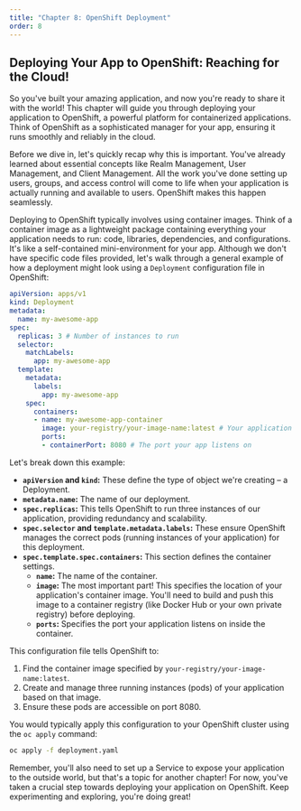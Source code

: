 ```yaml
---
title: "Chapter 8: OpenShift Deployment"
order: 8
---
```

## Deploying Your App to OpenShift: Reaching for the Cloud!

So you've built your amazing application, and now you're ready to share it with the world!  This chapter will guide you through deploying your application to OpenShift, a powerful platform for containerized applications. Think of OpenShift as a sophisticated manager for your app, ensuring it runs smoothly and reliably in the cloud.

Before we dive in, let's quickly recap why this is important.  You've already learned about essential concepts like Realm Management, User Management, and Client Management.  All the work you've done setting up users, groups, and access control will come to life when your application is actually running and available to users.  OpenShift makes this happen seamlessly.

Deploying to OpenShift typically involves using container images.  Think of a container image as a lightweight package containing everything your application needs to run: code, libraries, dependencies, and configurations. It's like a self-contained mini-environment for your app. Although we don't have specific code files provided, let's walk through a general example of how a deployment might look using a `Deployment` configuration file in OpenShift:

```yaml
apiVersion: apps/v1
kind: Deployment
metadata:
  name: my-awesome-app
spec:
  replicas: 3 # Number of instances to run
  selector:
    matchLabels:
      app: my-awesome-app
  template:
    metadata:
      labels:
        app: my-awesome-app
    spec:
      containers:
      - name: my-awesome-app-container
        image: your-registry/your-image-name:latest # Your application image
        ports:
        - containerPort: 8080 # The port your app listens on
```

Let's break down this example:

* **`apiVersion` and `kind`:** These define the type of object we're creating – a Deployment.
* **`metadata.name`:**  The name of our deployment.
* **`spec.replicas`:** This tells OpenShift to run three instances of our application, providing redundancy and scalability.
* **`spec.selector` and `template.metadata.labels`:** These ensure OpenShift manages the correct pods (running instances of your application) for this deployment.
* **`spec.template.spec.containers`:** This section defines the container settings.
    * **`name`:** The name of the container.
    * **`image`:** The most important part!  This specifies the location of your application's container image. You'll need to build and push this image to a container registry (like Docker Hub or your own private registry) before deploying.
    * **`ports`:**  Specifies the port your application listens on inside the container.

This configuration file tells OpenShift to:

1. Find the container image specified by `your-registry/your-image-name:latest`.
2. Create and manage three running instances (pods) of your application based on that image.
3. Ensure these pods are accessible on port 8080.

You would typically apply this configuration to your OpenShift cluster using the `oc apply` command:

```bash
oc apply -f deployment.yaml
```

Remember, you'll also need to set up a Service to expose your application to the outside world, but that's a topic for another chapter!  For now, you've taken a crucial step towards deploying your application on OpenShift.  Keep experimenting and exploring, you're doing great!
